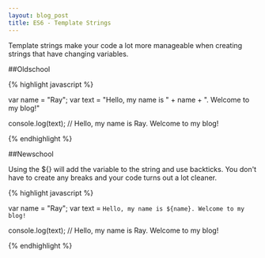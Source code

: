 ```yaml
---
layout: blog_post
title: ES6 - Template Strings
---
```


Template strings make your code a lot more manageable when creating strings that have changing variables. 

##Oldschool

{% highlight javascript %}

var name = "Ray";
var text = "Hello, my name is " + name + ". Welcome to my blog!"

console.log(text); // Hello, my name is Ray. Welcome to my blog!

{% endhighlight %}


##Newschool

Using the ${} will add the variable to the string and use backticks. You don't have to create any breaks and your code turns out a lot cleaner.

{% highlight javascript %}

var name = "Ray";
var text = `Hello, my name is ${name}. Welcome to my blog!`

console.log(text); // Hello, my name is Ray. Welcome to my blog!

{% endhighlight %}